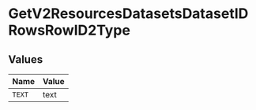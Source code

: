 # GetV2ResourcesDatasetsDatasetIDRowsRowID2Type


## Values

| Name   | Value  |
| ------ | ------ |
| `TEXT` | text   |